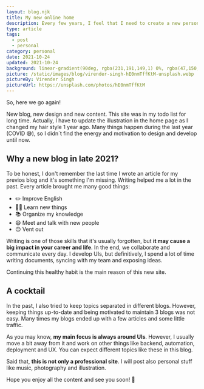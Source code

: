 ```yaml
---
layout: blog.njk
title: My new online home
description: Every few years, I feel that I need to create a new personal site. This is the latest iteration in this proccess, although I really believe this would be the last one
type: article
tags:
  - post
  - personal
category: personal
date: 2021-10-24
updated: 2021-10-24
background: linear-gradient(90deg, rgba(231,191,149,1) 0%, rgba(47,150,119,1) 48%, rgba(160,0,255,1) 100%);
picture: /static/images/blog/virender-singh-hE0nmTffKtM-unsplash.webp
pictureBy: Virender Singh
pictureUrl: https://unsplash.com/photos/hE0nmTffKtM
---
```


So, here we go again!

New blog, new design and new content. This site was in my todo list for long time. Actually, I have to update the illustration in the home page as I changed my hair style 1 year ago. Many things happen during the last year (COVID 😅), so I didn´t find the energy and motivation to design and develop until now.

## Why a new blog in late 2021?

To be honest, I don't remember the last time I wrote an article for my previos blog and it's something I'm missing. Writing helped me a lot in the past. Every article brought me many good things:

- ✏️ Improve English
- 🧑‍🚀 Learn new things
- 📚 Organize my knowledge
- 😄 Meet and talk with new people
- 😑 Vent out

Writing is one of those skills that it's usually forgotten, but **it may cause a big impact in your career and life**. In the end, we collaborate and communicate every day. I develop UIs, but definitively, I spend a lot of time writing documents, syncing with my team and exposing ideas.

Continuing this healthy habit is the main reason of this new site.

## A cocktail

In the past, I also tried to keep topics separated in different blogs. However, keeping things up-to-date and being motivated to maintain 3 blogs was not easy. Many times my blogs ended up with a few articles and some little traffic.

As you may know, **my main focus is always around UIs**. However, I usually move a bit away from it and work on other things like backend, automation, deployment and UX. You can expect different topics like these in this blog.

Said that, **this is not only a professional site**. I will post also personal stuff like music, photography and illustration.

Hope you enjoy all the content and see you soon! 👋
